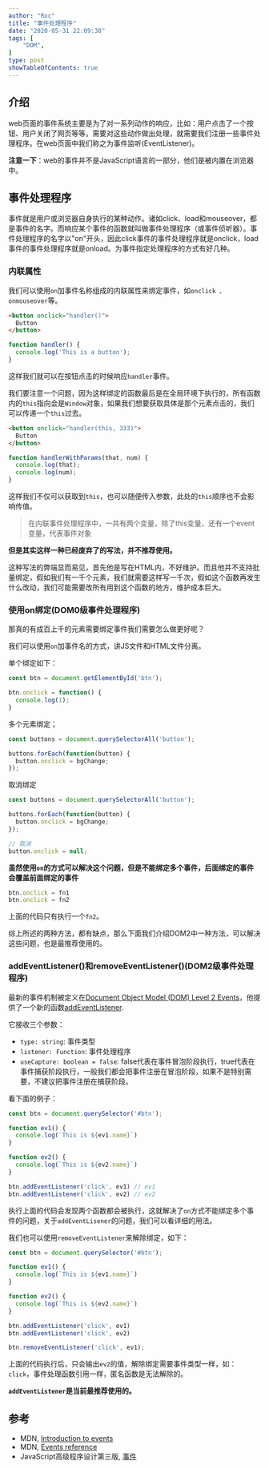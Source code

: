 ```yaml
---
author: "Roc"
title: "事件处理程序"
date: "2020-05-31 22:09:38"
tags: [
    "DOM",
]
type: post
showTableOfContents: true
---
```


## 介绍

web页面的事件系统主要是为了对一系列动作的响应，比如：用户点击了一个按钮、用户关闭了网页等等。需要对这些动作做出处理，就需要我们注册一些事件处理程序。在web页面中我们称之为事件监听(EventListener)。

**注意一下**：web的事件并不是JavaScript语言的一部分，他们是被内置在浏览器中。

## 事件处理程序

事件就是用户或浏览器自身执行的某种动作。诸如click、load和mouseover，都是事件的名字。而响应某个事件的函数就叫做事件处理程序（或事件侦听器）。事件处理程序的名字以"on"开头，因此click事件的事件处理程序就是onclick，load事件的事件处理程序就是onload。为事件指定处理程序的方式有好几种。

### 内联属性

我们可以使用`on`加事件名称组成的内联属性来绑定事件，如`onclick 、onmouseover`等。

```html
<button onclick="handler()">
  Button
</button>
```

```js
function handler() {
  console.log('This is a button');
}
```

这样我们就可以在按钮点击的时候响应`handler`事件。

我们要注意一个问题，因为这样绑定的函数最后是在全局环境下执行的，所有函数内的`this`指向会是`Window`对象，如果我们想要获取具体是那个元素点击的，我们可以传递一个`this`过去。

```html
<button onclick="handler(this, 333)">
  Button
</button>
```

```js
function handlerWithParams(that, num) {
  console.log(that);
  console.log(num);
}
```

这样我们不仅可以获取到`this`，也可以随便传入参数，此处的`this`顺序也不会影响传值。

> 在内联事件处理程序中，一共有两个变量，除了this变量，还有一个event变量，代表事件对象

**但是其实这样一种已经废弃了的写法，并不推荐使用。**

这种写法的弊端显而易见，首先他是写在HTML内，不好维护。而且他并不支持批量绑定，假如我们有一千个元素，我们就需要这样写一千次，假如这个函数再发生什么改动，我们可能需要改所有用到这个函数的地方，维护成本巨大。

### 使用on绑定(DOM0级事件处理程序)

那真的有成百上千的元素需要绑定事件我们需要怎么做更好呢？

我们可以使用`on`加事件名的方式，讲JS文件和HTML文件分离。

单个绑定如下：

```js
const btn = document.getElementById('btn');

btn.onclick = function() {
  console.log(1);
}
```

多个元素绑定；

```js
const buttons = document.querySelectorAll('button');

buttons.forEach(function(button) {
  button.onclick = bgChange;
});
```

取消绑定

```js
const buttons = document.querySelectorAll('button');

buttons.forEach(function(button) {
  button.onclick = bgChange;
});

// 取消
button.onclick = null;
```

**虽然使用`on`的方式可以解决这个问题，但是不能绑定多个事件，后面绑定的事件会覆盖前面绑定的事件**

```js
btn.onclick = fn1
btn.onclick = fn2
```

上面的代码只有执行一个`fn2`。

综上所述的两种方法，都有缺点，那么下面我们介绍DOM2中一种方法，可以解决这些问题，也是最推荐使用的。

### addEventListener()和removeEventListener()(DOM2级事件处理程序)

最新的事件机制被定义在[Document Object Model (DOM) Level 2 Events](https://www.w3.org/TR/DOM-Level-2-Events/)，他提供了一个新的函数[addEventListener](https://developer.mozilla.org/en-US/docs/Web/API/EventTarget/addEventListener).

它接收三个参数：

- `type: string`: 事件类型
- `listener: Function`: 事件处理程序
- `useCapture: boolean = false`: false代表在事件冒泡阶段执行，true代表在事件捕获阶段执行，一般我们都会把事件注册在冒泡阶段，如果不是特别需要，不建议把事件注册在捕获阶段。

看下面的例子：

```js
const btn = document.querySelector('#btn');

function ev1() {
  console.log(`This is ${ev1.name}`)
}

function ev2() {
  console.log(`This is ${ev2.name}`)
}

btn.addEventListener('click', ev1) // ev1
btn.addEventListener('click', ev2) // ev2
```

执行上面的代码会发现两个函数都会被执行，这就解决了`on`方式不能绑定多个事件的问题，关于`addEventLisener`的问题，我们可以看详细的用法。

我们也可以使用`removeEventListener`来解除绑定，如下：

```js
const btn = document.querySelector('#btn');

function ev1() {
  console.log(`This is ${ev1.name}`)
}

function ev2() {
  console.log(`This is ${ev2.name}`)
}

btn.addEventListener('click', ev1)
btn.addEventListener('click', ev2)

btn.removeEventListener('click', ev1);
```

上面的代码执行后，只会输出`ev2`的值，解除绑定需要事件类型一样，如：`click`，事件处理函数引用一样，匿名函数是无法解除的。

**`addEventListener`是当前最推荐使用的。**

## 参考

- MDN, [Introduction to events](https://developer.mozilla.org/en-US/docs/Learn/JavaScript/Building_blocks/Events)
- MDN, [Events reference](https://developer.mozilla.org/en-US/docs/Web/Events)
- JavaScript高级程序设计第三版, [事件](_)
